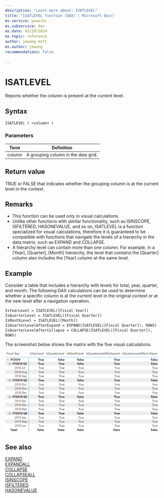 ```yaml
---
description: "Learn more about: ISATLEVEL"
title: "ISATLEVEL function (DAX) | Microsoft Docs"
ms.service: powerbi
ms.subservice: dax
ms.date: 02/20/2024
ms.topic: reference
author: jewang-msft
ms.author: jewang
recommendations: false

---
```


# ISATLEVEL

Reports whether the column is present at the current level.

## Syntax

```dax
ISATLEVEL ( <column> )
```

### Parameters

|Term|Definition|
|--------|--------------|
|column|A grouping column in the data grid.|

## Return value

TRUE or FALSE that indicates whether the grouping column is at the current level in the context.

## Remarks

* This function can be used only in visual calculations.
* Unlike other functions with similar functionality, such as ISINSCOPE, ISFILTERED, HASONEVALUE, and so on, ISATLEVEL is a function specialized for visual calculations, therefore it is guaranteed to be compatible with functions that navigate the levels of a hierarchy in the data matrix, such as EXPAND and COLLAPSE.
* A hierarchy level can contain more than one column. For example, in a [Year], [Quarter], [Month] hierarchy, the level that contains the [Quarter] column also includes the [Year] column at the same level.

## Example

Consider a table that includes a hierarchy with levels for total, year, quarter, and month. The following DAX calculations can be used to determine whether a specific column is at the current level in the original context or at the new level after a navigation operation.

```dax
IsYearLevel = ISATLEVEL([Fiscal Year])
IsQuarterLevel = ISATLEVEL([Fiscal Quarter])
IsMonthLevel = ISATLEVEL([Month])
IsQuarterLevelAfterExpand = EXPAND(ISATLEVEL([Fiscal Quarter]), ROWS)
IsQuarterLevelAfterCollapse = COLLAPSE(ISATLEVEL([Fiscal Quarter]), ROWS)
```

The screenshot below shows the matrix with the five visual calculations.

![DAX visual calculation](media/dax-queries/dax-visualcalc-isatlevel.png)

## See also

[EXPAND](expand-function-dax.md)  
[EXPANDALL](expandall-function-dax.md)  
[COLLAPSE](collapse-function-dax.md)  
[COLLAPSEALL](collapseall-function-dax.md)  
[ISINSCOPE](isinscope-function-dax.md)  
[ISFILTERED](isfiltered-function-dax.md)  
[HASONEVALUE](hasonevalue-function-dax.md)  


